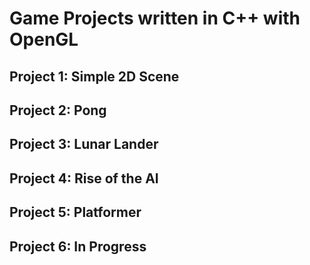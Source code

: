 # Game Projects written in C++ with OpenGL

## Project 1: Simple 2D Scene

## Project 2: Pong

## Project 3: Lunar Lander

## Project 4: Rise of the AI

## Project 5: Platformer

## Project 6: In Progress